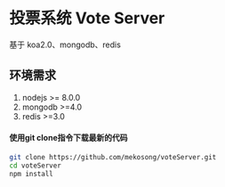 # 投票系统 Vote Server

基于 koa2.0、mongodb、redis

## 环境需求
1. nodejs >= 8.0.0
2. mongodb >=4.0
3. redis >=3.0


#### 使用git clone指令下载最新的代码
```bash
git clone https://github.com/mekosong/voteServer.git
cd voteServer
npm install
```